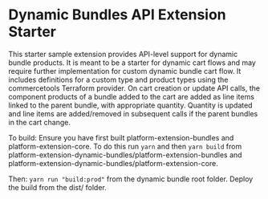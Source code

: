 # Dynamic Bundles API Extension Starter

This starter sample extension provides API-level support for dynamic bundle products.  It is meant to be a starter for dynamic cart flows and may require further implementation for custom dynamic bundle cart flow.  It includes definitions for a custom type and product types using the commercetools Terraform provider. On cart creation or update API calls, the component products of a bundle added to the cart are added as line items linked to the parent bundle, with appropriate quantity. Quantity is updated and line items are added/removed in subsequent calls if the parent bundles in the cart change.

To build: Ensure you have first built platform-extension-bundles and platform-extension-core. To do this run `yarn` and then `yarn build` from platform-extension-dynamic-bundles/platform-extension-bundles and platform-extension-dynamic-bundles/platform-extension-core.

Then: `yarn run "build:prod"` from the dynamic bundle root folder. Deploy the build from the dist/ folder.
